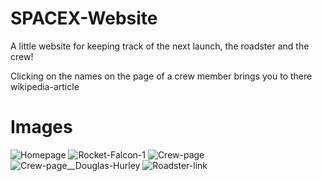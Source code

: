 # SPACEX-Website
A little website for keeping track of the next launch, the roadster and the crew!

Clicking on the names on the page of a crew member brings you to there wikipedia-article

# Images
![Homepage](https://cdn.discordapp.com/attachments/886945355294453801/944541494088462376/unknown.png)
![Rocket-Falcon-1](https://cdn.discordapp.com/attachments/886945355294453801/944541494579191838/unknown.png)
![Crew-page](https://cdn.discordapp.com/attachments/886945355294453801/944541495170568222/unknown.png)
![Crew-page__Douglas-Hurley](https://cdn.discordapp.com/attachments/886945355294453801/944541495170568222/unknown.png)
![Roadster-link](https://cdn.discordapp.com/attachments/886945355294453801/944541496110096434/unknown.png)
